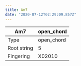 ```yaml
---
title: Am7
date: "2020-07-12T02:29:09.857Z"
---
```


|Am7|open_chord|
|---|---|
|Type|open_chord|
|Root string|5|
|Fingering|X02010|

